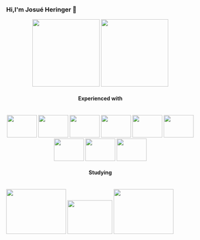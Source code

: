 ### Hi,I'm Josué Heringer 👋


<div align="center">
  <img height="180em" src="https://github-readme-stats.vercel.app/api?username=josueodh&show_icons=true&theme=tokyonight&include_all_commits=true&count_private=true"/>
  <img height="180em" src="https://github-readme-stats.vercel.app/api/top-langs/?username=josueodh&layout=compact&langs_count=7&theme=tokyonight"/>
</div>
  
#### <div align="center">Experienced with</div>
<div style="display: inline-block" align="center"><br>
 <img height="60" width="80" src="https://cdn.jsdelivr.net/gh/devicons/devicon/icons/amazonwebservices/amazonwebservices-original-wordmark.svg" />
 <img height="60" width="80" src="https://cdn.jsdelivr.net/gh/devicons/devicon/icons/react/react-original-wordmark.svg" />
 <img height="60" width="80" src="https://cdn.jsdelivr.net/gh/devicons/devicon/icons/nodejs/nodejs-original-wordmark.svg" />
 <img height="60" width="80" src="https://cdn.jsdelivr.net/gh/devicons/devicon/icons/typescript/typescript-original.svg" />
 <img height="60" width="80" src="https://cdn.jsdelivr.net/gh/devicons/devicon/icons/docker/docker-plain-wordmark.svg" />
 <img height="60" width="80" src="https://cdn.jsdelivr.net/gh/devicons/devicon/icons/git/git-original-wordmark.svg" />
 <img height="60" width="80" src="https://cdn.jsdelivr.net/gh/devicons/devicon/icons/jest/jest-plain.svg" />
 <img height="60" width="80" src="https://cdn.jsdelivr.net/gh/devicons/devicon/icons/mysql/mysql-plain-wordmark.svg" />
 <img height="60" width="80" src="https://cdn.jsdelivr.net/gh/devicons/devicon/icons/handlebars/handlebars-original-wordmark.svg" />
</div>

#### <div align="center">Studying</div>
<div style="display: inline-block" align="center"><br>
     <img height="120" width="160" src="https://cdn.jsdelivr.net/gh/devicons/devicon/icons/nextjs/nextjs-original-wordmark.svg" />
     <img height="90" width="120" src="https://cdn.jsdelivr.net/gh/devicons/devicon/icons/mongodb/mongodb-original-wordmark.svg" />
     <img height="120" width="160" src="https://cdn.jsdelivr.net/gh/devicons/devicon/icons/jamstack/jamstack-original-wordmark.svg" />
</div>
